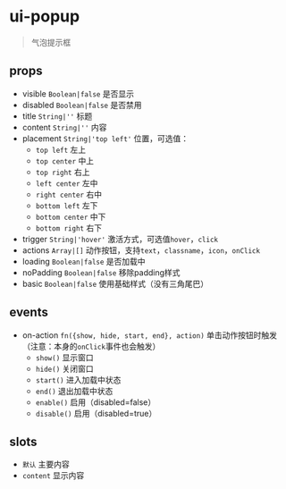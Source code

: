 # ui-popup

> 气泡提示框

## props

* visible `Boolean|false` 是否显示
* disabled `Boolean|false` 是否禁用
* title `String|''` 标题
* content `String|''` 内容
* placement `String|'top left'` 位置，可选值：
  * `top left` 左上
  * `top center` 中上
  * `top right` 右上
  * `left center` 左中
  * `right center` 右中
  * `bottom left` 左下
  * `bottom center` 中下
  * `bottom right` 右下
* trigger `String|'hover'` 激活方式，可选值`hover`，`click`
* actions `Array|[]` 动作按钮，支持`text`，`classname`，`icon`，`onClick`
* loading `Boolean|false` 是否加载中
* noPadding `Boolean|false` 移除padding样式
* basic `Boolean|false` 使用基础样式（没有三角尾巴）



## events

* on-action `fn({show, hide, start, end}, action)` 单击动作按钮时触发（注意：本身的`onClick`事件也会触发）
  * `show()` 显示窗口
  * `hide()` 关闭窗口
  * `start()` 进入加载中状态
  * `end()` 退出加载中状态
  * `enable()` 启用（disabled=false）
  * `disable()` 启用（disabled=true）



## slots

* `默认` 主要内容
* `content` 显示内容